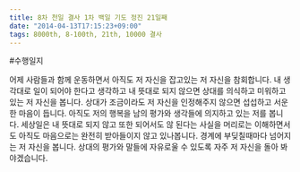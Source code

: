 ```yaml
---
title: 8차 천일 결사 1차 백일 기도 정진 21일째
date: "2014-04-13T17:15:23+09:00"
tags: 8000th, 8-100th, 21th, 10000 결사
---
```


#수행일지

어제 사람들과 함께 운동하면서 아직도 저 자신을 잡고있는 저 자신을 참회합니다. 내 생각대로 일이 되어야 한다고 생각하고 내 뜻대로 되지 않으면 상대를 의식하고 미워하고 있는 저 자신을 봅니다. 상대가 조금이라도 저 자신을 인정해주지 않으면 섭섭하고 서운한 마음이 듭니다. 아직도 저의 행복을 남의 평가와 생각들에 의지하고 있는 저를 봅니다. 세상일은 내 뜻대로 되지 않고 또한 되어서도 않 된다는 사실을 머리로는 이해하면서도 아직도 마음으로는 완전히 받아들이지 않고 있나봅니다. 경계에 부딪칠때마다 넘어지는 저 자신을 봅니다. 상대의 평가와 말들에 자유로울 수 있도록 자주 저 자신을 돌아 봐야겠습니다.
